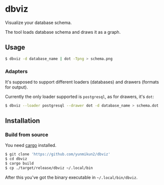 # dbviz

Visualize your database schema.

The tool loads database schema and draws it as a graph.

## Usage

```sh
$ dbviz -d database_name | dot -Tpng > schema.png
```

### Adapters

It's supposed to support different loaders (databases) and drawers
(formats for output).

Currently the only loader supported is `postgresql`, as for drawers,
it's `dot`:

```sh
$ dbviz --loader postgresql --drawer dot -d database_name > schema.dot
```

## Installation

### Build from source

You need [cargo](https://doc.rust-lang.org/cargo/) installed.

```sh
$ git clone 'https://github.com/yunmikun2/dbviz'
$ cd dbviz
$ cargo build
$ cp ./target/release/dbviz ~/.local/bin
```

After this you've got the binary executable in `~/.local/bin/dbviz`.
